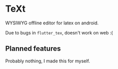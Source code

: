 # TeXt

WYSIWYG offline editor for latex on android.

Due to bugs in `flutter_tex`, doesn't work on web :(

## Planned features

Probably nothing, I made this for myself.
